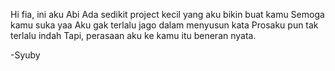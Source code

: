 Hi fia, ini aku Abi
Ada sedikit project kecil yang aku bikin buat kamu
Semoga kamu suka yaa
Aku gak terlalu jago dalam menyusun kata
Prosaku pun tak terlalu indah
Tapi, perasaan aku ke kamu itu beneran nyata.

-Syuby
